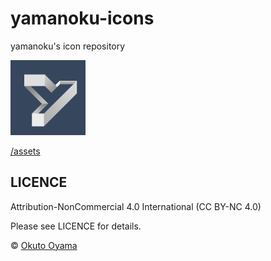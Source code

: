 # yamanoku-icons
yamanoku's icon repository

<img src="https://github.com/yamanoku/yamanoku-icons/blob/main/assets/004.png" alt="yamanoku icon 004" width="120" height="120">

[/assets](https://github.com/yamanoku/yamanoku-icons/tree/0daebd48e9fd193c3f3e792fd1ebc56461c544cb/assets)

## LICENCE
Attribution-NonCommercial 4.0 International (CC BY-NC 4.0)

Please see LICENCE for details.

© [Okuto Oyama](https://yamanoku.net)

